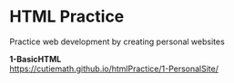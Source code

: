 # HTML Practice
Practice web development by creating personal websites  
 
**1-BasicHTML**    
https://cutiemath.github.io/htmlPractice/1-PersonalSite/

